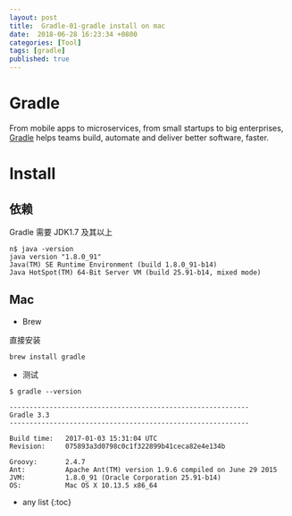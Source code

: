 ```yaml
---
layout: post
title:  Gradle-01-gradle install on mac
date:  2018-06-28 16:23:34 +0800
categories: [Tool]
tags: [gradle]
published: true
---
```


# Gradle

From mobile apps to microservices, from small startups to big enterprises, 
[Gradle](https://gradle.org/) helps teams build, automate and deliver better software, faster.


# Install

## 依赖

Gradle 需要 JDK1.7 及其以上

```
n$ java -version
java version "1.8.0_91"
Java(TM) SE Runtime Environment (build 1.8.0_91-b14)
Java HotSpot(TM) 64-Bit Server VM (build 25.91-b14, mixed mode)
```

## Mac 

- Brew

直接安装


```
brew install gradle
```

- 测试

```
$ gradle --version

------------------------------------------------------------
Gradle 3.3
------------------------------------------------------------

Build time:   2017-01-03 15:31:04 UTC
Revision:     075893a3d0798c0c1f322899b41ceca82e4e134b

Groovy:       2.4.7
Ant:          Apache Ant(TM) version 1.9.6 compiled on June 29 2015
JVM:          1.8.0_91 (Oracle Corporation 25.91-b14)
OS:           Mac OS X 10.13.5 x86_64
``` 

* any list
{:toc}